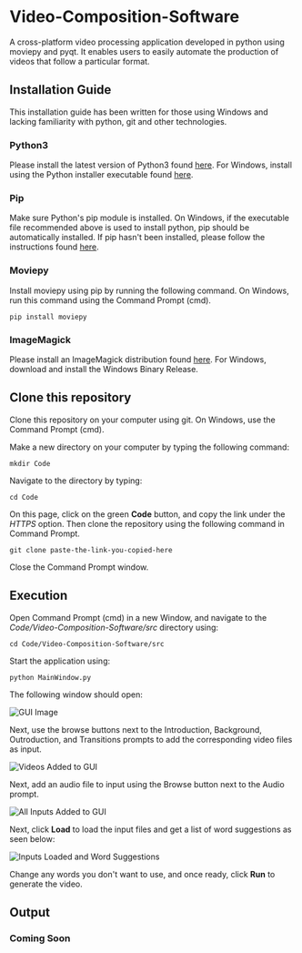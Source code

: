 # Video-Composition-Software

A cross-platform video processing application developed in python using moviepy and pyqt. It enables users to easily 
automate the production of videos that follow a particular format.

## Installation Guide
This installation guide has been written for those using Windows and lacking familiarity with python, git and other technologies.    
### Python3
Please install the latest version of Python3 found [here](https://www.python.org/downloads/). For Windows, install using the Python installer executable found [here](https://www.python.org/downloads/windows/).

### Pip
Make sure Python's pip module is installed. On Windows, if the executable file recommended above is used to install python, pip should be automatically installed. If pip hasn't been installed, please follow the instructions found [here](https://www.geeksforgeeks.org/how-to-install-pip-on-windows/#:~:text=Download%20and%20Install%20pip%3A&text=Download%20the%20get%2Dpip.py,where%20the%20above%20file%20exists.&text=and%20wait%20through%20the%20installation,now%20installed%20on%20your%20system.).

### Moviepy
Install moviepy using pip by running the following command. On Windows, run this command using the Command Prompt (cmd).

`pip install moviepy`

### ImageMagick
Please install an ImageMagick distribution found [here](https://imagemagick.org/script/download.php). For Windows, download and install the Windows Binary Release.

## Clone this repository
Clone this repository on your computer using git. On Windows, use the Command Prompt (cmd).

Make a new directory on your computer by typing the following command:

`mkdir Code`

Navigate to the directory by typing:

`cd Code`
 
On this page, click on the green **Code** button, and copy the link under the *HTTPS* option. Then clone the repository using the following command in Command Prompt.

`git clone paste-the-link-you-copied-here`

Close the Command Prompt window.

## Execution

Open Command Prompt (cmd) in a new Window, and navigate to the *Code/Video-Composition-Software/src* directory using:

`cd Code/Video-Composition-Software/src`

Start the application using:

`python MainWindow.py`

The following window should open:

![GUI Image](img/AppGui.png?raw=true)

Next, use the browse buttons next to the Introduction, Background, Outroduction, and Transitions prompts to add the corresponding video files as input.

![Videos Added to GUI](img/Videos-Added-GUI.PNG)

Next, add an audio file to input using the Browse button next to the Audio prompt.

![All Inputs Added to GUI](img/All-Inputs-Added-GUI.PNG)

Next, click **Load** to load the input files and get a list of word suggestions as seen below:

![Inputs Loaded and Word Suggestions](img/Inputs-Loaded-GUI.PNG)

Change any words you don't want to use, and once ready, click **Run** to generate the video.

## Output

### Coming Soon